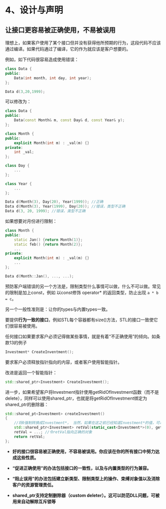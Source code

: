 # 4、设计与声明

## 让接口更容易被正确使用，不易被误用

理想上，如果客户使用了某个接口但并没有获得他所预期的行为，这段代码不应该通过编译。如果代码通过了编译，它的作为就应该是客户想要的。

例如，如下代码很容易造成使用错误：

```cpp
class Data {
public:
    Data(int month, int day, int year);
};

Data d(3,20,1999);
```

可以修改为：

```cpp
class Data {
public:
    Data(const Month& m, const Day& d, const Year& y);
};

class Month {
public:
    explicit Month(int m) : _val(m) {}
private:
    int _val;
};

class Day {
    ...
};

class Year {
    ...
};

Data d(Month(3), Day(20), Year(1999)); //正确
Data d(Month(3), Year(1999), Day(20)); //错误，类型不正确
Data d(3, 20, 1999); //错误，类型不正确
```

如果想要对月份进行限制：

```cpp
class Month {
public:
    static Jan() {return Month(1)};
    static feb() {return Month(2)};
    ...
private:
    explicit Month(int m) : _val(m) {}
    ...
};

Data d(Month::Jan(), ..., ...);
```

预防客户端错误的另一个方法是，限制类型什么事情可以做，什么不可以做。常见的限制是加上const，例如 以const修饰 operator* 的返回类型，防止出现 ```a * b = c```。

另一个一般性准则是：让你的types与内置types一致。

要提供**行为一致的接口**，例如STL每个容器都有size()方法，STL的接口一致使它们很容易被使用。

任何接口如果要求客户必须记得做某些事情，就是有着“不正确使用”的倾向。如条款13的例子

```cpp
Investment* CreateInventment();
```

要求客户必须释放指针指向的内容，或者客户使用智能指针。

改进是返回一个智能指针：

```cpp
std::shared_ptr<Investment> CreateInvestment();
```

进一步，如果希望客户将Investment指针使用getRidOfInvestment函数（而不是delete），同样可以使用shared_ptr，也就是将getRidOfInvestment绑定为shared_ptr的删除器：

```cpp
std::shared_pt<Investment> createInvestment()
{
    //将0强制转换成Investment*， 当然，如果在这之前已经知道Investment*的值，可以直接用该值初始化，而不必用0初始化再进行赋值。
    std::shared_ptr<Investment> retVal(static_cast<Investment*>(0), getRidOfInvestment());
    retVal = ...; //令retVal指向正确的对象
    return retVal;
};
```

* **好的接口很容易被正确使用，不容易被误用。你应该在你的所有接口中努力达成这些性质。**

* **“促进正确使用”的办法包括接口的一致性，以及与内置类型的行为兼容。**

* **“阻止误用”的办法包括建立新类型、限制类型上的操作、束缚对象值以及消除客户的资源管理责任。**

* **shared_ptr支持定制删除器（custom deleter）。这可以防范DLL问题，可被用来自动解除互斥锁等**

